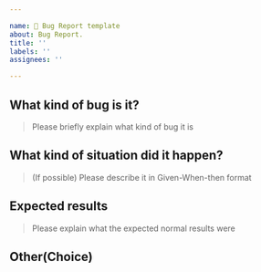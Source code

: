 ```yaml
---

name: 🐞 Bug Report template
about: Bug Report.
title: ''
labels: ''
assignees: ''

---
```


## What kind of bug is it?

> Please briefly explain what kind of bug it is

## What kind of situation did it happen?

> (If possible) Please describe it in Given-When-then format

## Expected results

> Please explain what the expected normal results were

## Other(Choice)
